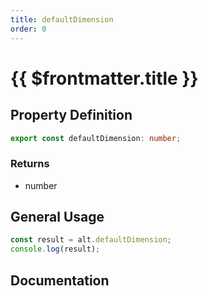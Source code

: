 ```yaml
---
title: defaultDimension
order: 0
---
```


# {{ $frontmatter.title }}

<!--@include: ./defaultDimension_partial_header.md-->

## Property Definition

```ts
export const defaultDimension: number;
```

### Returns

* number

## General Usage

```ts
const result = alt.defaultDimension;
console.log(result);
```

## Documentation

<!--@include: ./defaultDimension_partial_footer.md-->
